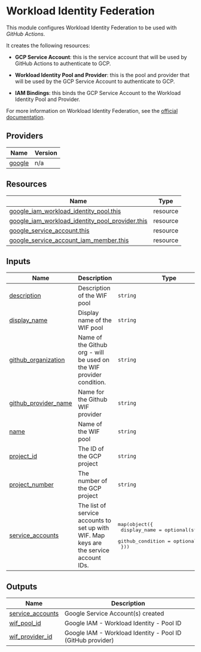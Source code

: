 # Workload Identity Federation

This module configures Workload Identity Federation to be used with *GitHub Actions*.

It creates the following resources:

- **GCP Service Account**: this is the service account that will be used by GitHub Actions to authenticate to GCP.

- **Workload Identity Pool and Provider**: this is the pool and provider that will be used by the GCP Service Account to authenticate to GCP.

- **IAM Bindings**: this binds the GCP Service Account to the Workload Identity Pool and Provider.

For more information on Workload Identity Federation, see the [official documentation](https://cloud.google.com/iam/docs/workload-identity-federation).

<!-- BEGIN_AUTOMATED_TF_DOCS_BLOCK -->
## Providers

| Name | Version |
|------|---------|
| <a name="provider_google"></a> [google](#provider\_google) | n/a |

## Resources

| Name | Type |
|------|------|
| [google_iam_workload_identity_pool.this](https://registry.terraform.io/providers/hashicorp/google/latest/docs/resources/iam_workload_identity_pool) | resource |
| [google_iam_workload_identity_pool_provider.this](https://registry.terraform.io/providers/hashicorp/google/latest/docs/resources/iam_workload_identity_pool_provider) | resource |
| [google_service_account.this](https://registry.terraform.io/providers/hashicorp/google/latest/docs/resources/service_account) | resource |
| [google_service_account_iam_member.this](https://registry.terraform.io/providers/hashicorp/google/latest/docs/resources/service_account_iam_member) | resource |

## Inputs

| Name | Description | Type | Default | Required |
|------|-------------|------|---------|:--------:|
| <a name="input_description"></a> [description](#input\_description) | Description of the WIF pool | `string` | `""` | no |
| <a name="input_display_name"></a> [display\_name](#input\_display\_name) | Display name of the WIF pool | `string` | `null` | no |
| <a name="input_github_organization"></a> [github\_organization](#input\_github\_organization) | Name of the Github org - will be used on the WIF provider condition. | `string` | n/a | yes |
| <a name="input_github_provider_name"></a> [github\_provider\_name](#input\_github\_provider\_name) | Name for the Github WIF provider | `string` | n/a | yes |
| <a name="input_name"></a> [name](#input\_name) | Name of the WIF pool | `string` | n/a | yes |
| <a name="input_project_id"></a> [project\_id](#input\_project\_id) | The ID of the GCP project | `string` | n/a | yes |
| <a name="input_project_number"></a> [project\_number](#input\_project\_number) | The number of the GCP project | `string` | n/a | yes |
| <a name="input_service_accounts"></a> [service\_accounts](#input\_service\_accounts) | The list of service accounts to set up with WIF. Map keys are the service account IDs. | <pre>map(object({<br>    display_name     = optional(string)<br>    github_condition = optional(string)<br>  }))</pre> | `{}` | no |

## Outputs

| Name | Description |
|------|-------------|
| <a name="output_service_accounts"></a> [service\_accounts](#output\_service\_accounts) | Google Service Account(s) created |
| <a name="output_wif_pool_id"></a> [wif\_pool\_id](#output\_wif\_pool\_id) | Google IAM - Workload Identity - Pool ID |
| <a name="output_wif_provider_id"></a> [wif\_provider\_id](#output\_wif\_provider\_id) | Google IAM - Workload Identity - Pool ID (GitHub provider) |
<!-- END_AUTOMATED_TF_DOCS_BLOCK -->

